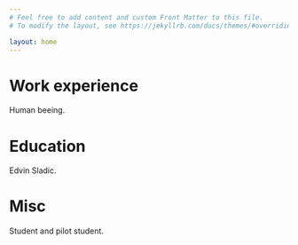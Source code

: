 ```yaml
---
# Feel free to add content and custom Front Matter to this file.
# To modify the layout, see https://jekyllrb.com/docs/themes/#overriding-theme-defaults

layout: home
---
```


# Work experience
Human beeing.

# Education
Edvin Sladic. 

# Misc
Student and pilot student.
